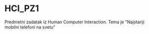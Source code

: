 # HCI_PZ1
 Predmetni zadatak iz Human Computer Interaction. Tema je "Najstariji mobilni telefoni na svetu"
